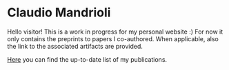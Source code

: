 # Claudio Mandrioli

Hello visitor! This is a work in progress for my personal website :)
For now it only contains the preprints to papers I co-authored.
When applicable, also the link to the associated artifacts are provided.

[Here](./publications.md) you can find the up-to-date list of my publications.

